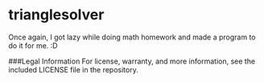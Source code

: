 # trianglesolver
Once again, I got lazy while doing math homework and made a program to do it for me. :D

###Legal Information
For license, warranty, and more information, see the included LICENSE file in the repository.
